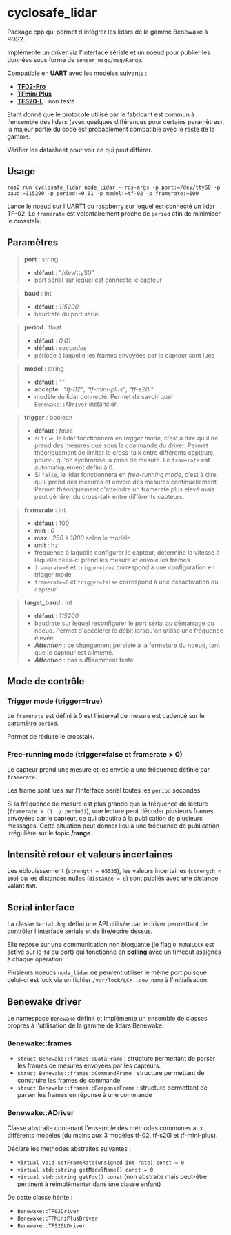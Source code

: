 # cyclosafe_lidar

Package cpp qui permet d'intégrer les lidars de la gamme Benewake à ROS2. 

Implémente un driver via l'interface sériale et un noeud pour publier les données sous forme de `sensor_msgs/msg/Range`.

Compatible en **UART** avec les modèles suivants :

- [**TF02-Pro**](https://en.benewake.com/TF02Pro/index.html)
- [**TFmini Plus**](https://en.benewake.com/TFminiPlus/index.html)
- [**TFS20-L**](https://en.benewake.com/TFS20L/index.html) : non testé

Etant donné que le protocole utilisé par le fabricant est commun à l'ensemble des lidars (avec quelques différences pour certains paramètres), la majeur partie du code est probablement compatible avec le reste de la gamme.

Vérifier les datasheet pour voir ce qui peut différer.

## Usage

~~~
ros2 run cyclosafe_lidar node_lidar --ros-args -p port:=/dev/ttyS0 -p baud:=115200 -p period:=0.01 -p model:=tf-02 -p framerate:=100
~~~

Lance le noeud sur l'UART1 du raspberry sur lequel est connecté un lidar TF-02. Le `framerate` est volontairement proche de `period` afin de minimiser le crosstalk.

## Paramètres

> **port** : string
> - **défaut** : "/dev/ttyS0"
> - port sérial sur lequel est connecté le capteur

> **baud** : int
> - **défaut** : *115200*
> - baudrate du port sérial

> **period** : float
> - **défaut** : *0.01*
> - **défaut** : *secondes*
> - période à laquelle les frames envoyées par le capteur sont lues

> **model** : string
> - **défaut** : *""*
> - **accepte** : *"tf-02"*, *"tf-mini-plus"*, *"tf-s20l"*
> - modèle du lidar connecté. Permet de savoir quel `Benewake::ADriver` instancier.

> **trigger** : boolean
> - **défaut** : *false*
> - si `true`, le lidar fonctionnera en *trigger mode*, c'est à dire qu'il ne prend des mesures que sous la commande du driver. Permet théoriquement de limiter le cross-talk entre différents capteurs, pourvu qu'on sychronise la prise de mesure. Le `framerate` est automatiquement défini à 0.
> - Si `false`, le lidar fonctionnera en *free-running mode*, c'est à dire qu'il prend des mesures et envoie des mesures continuellement. Permet théoriquement d'atteindre un framerate plus elevé mais peut générer du cross-talk entre différents capteurs.

> **framerate** : int
> - **défaut** : 100
> - **min** : *0*
> - **max** : *250* à *1000* selon le modèle
> - **unit** : hz
> - fréquence à laquelle configurer le capteur, détermine la vitesse à laquelle celui-ci prend les mesure et envoie les frames
> - `framerate=0` et `trigger=true` correspond à une configuration en trigger mode
> - `framerate=0` et `trigger=false` correspond à une désactivation du capteur

> **target_baud** : int
> - **défaut** : *115200*
> - baudrate sur lequel reconfigurer le port sérial au démarrage du noeud. Permet d'accélérer le débit lorsqu'on utilise une fréquence élevée.
> - ***Attention*** : ce changement persiste à la fermeture du noeud, tant que le capteur est alimenté.
> - ***Attention*** : pas suffisamment testé

## Mode de contrôle

### Trigger mode (trigger=true)

Le `framerate` est défini à 0 est l'interval de mesure est cadencé sur le paramètre `period`.

Permet de réduire le crosstalk.

### Free-running mode (trigger=false et framerate > 0)

Le capteur prend une mesure et les envoie à une fréquence définie par `framerate`.

Les frame sont lues sur l'interface serial toutes les `period` secondes.

Si la fréquence de mesure est plus grande que la fréquence de lecture (`framerate > (1  / period)`), une lecture peut décoder plusieurs frames envoyées par le capteur, ce qui aboutira à la publication de plusieurs messages. Cette situation peut donner lieu à une fréquence de publication irrégulière sur le topic **/range**.

## Intensité retour et valeurs incertaines

Les éblouisssement (`strength = 65535`), les valeurs incertaines (`strength < 100`) ou les distances nulles (`distance = 0`) sont publiés avec une distance valant `NaN`.

## Serial interface

La classe `Serial.hpp` défini une API utilisée par le driver permettant de contrôler l'interface sériale et de lire/écrire dessus.

Elle repose sur une communication non bloquante (le flag `O_NONBLOCK` est activé sur le `fd` du port) qui fonctionne en **polling** avec un timeout assignés à chaque opération.

Plusieurs noeuds `node_lidar` ne peuvent utiliser le même port puisque celui-ci est lock via un fichier `/var/lock/LCK..dev_name` à l'initialisation.

## Benewake driver

Le namespace `Benewake` définit et implémente un ensemble de classes propres à l'utilisation de la gamme de lidars Benewake.

### Benewake::frames

- `struct Benewake::frames::DataFrame` : structure permettant de parser les frames de mesures envoyées par les capteurs.
- `struct Benewake::frames::CommandFrame` : structure permettant de construire les frames de commande
- `struct Benewake::frames::ResponseFrame` : structure permettant de parser les frames en réponse à une commande

### Benewake::ADriver

Classe abstraite contenant l'ensemble des méthodes communes aux différents modèles (du moins aux 3 modèles tf-02, tf-s20l et tf-mini-plus).

Déclare les méthodes abstraites suivantes :
- `virtual void	setFrameRate(unsigned int rate) const = 0`
- `virtual std::string getModelName() const = 0`
- `virtual std::string getFov() const` (non abstraite mais peut-être pertinent à réimplémenter dans une classe enfant)

De cette classe hérite :
- `Benewake::TF02Driver`
- `Benewake::TFMiniPlusDriver`
- `Benewake::TFS20LDriver`

